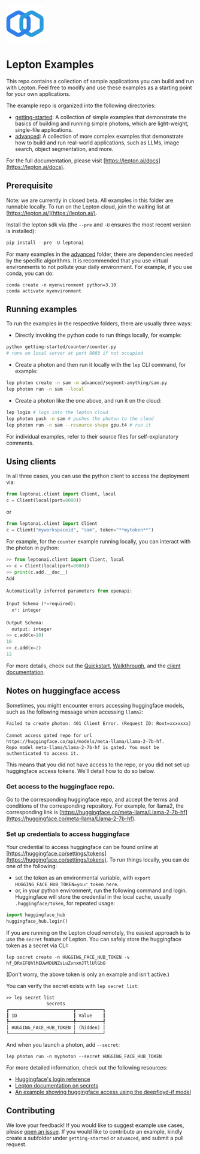 <img src="assets/logo.svg" height=100>

# Lepton Examples

This repo contains a collection of sample applications you can build and run with Lepton.
Feel free to modify and use these examples as a starting point for your own applications.

The example repo is organized into the following directories:
- [getting-started](https://github.com/leptonai/examples/tree/main/getting-started): A collection of simple examples that demonstrate the basics of building and running simple photons, which are light-weight, single-file applications.
- [advanced](https://github.com/leptonai/examples/tree/main/advanced): A collection of more complex examples that demonstrate how to build and run real-world applications, such as LLMs, image search, object segmentation, and more.

For the full documentation, please visit [https://lepton.ai/docs](https://lepton.ai/docs).

## Prerequisite

Note: we are currently in closed beta. All examples in this folder are runnable locally. To run on the Lepton cloud, join the waiting list at [https://lepton.ai/](https://lepton.ai/).

Install the lepton sdk via (the `--pre` and `-U` ensures the most recent version is installed):
```python
pip install --pre -U leptonai
```

For many examples in the [advanced](https://github.com/leptonai/examples/tree/main/advanced) folder, there are dependencies needed by the specific algorithms. It is recommended that you use virtual environments to not pollute your daily environment. For example, if you use conda, you can do:
```shell
conda create -n myenvironment python=3.10
conda activate myenvironment
```

## Running examples

To run the examples in the respective folders, there are usually three ways:
- Directly invoking the python code to run things locally, for example:
```bash
python getting-started/counter/counter.py
# runs on local server at port 8080 if not occupied
```
- Create a photon and then run it locally with the `lep` CLI command, for example:
```bash
lep photon create -n sam -m advanced/segment-anything/sam.py
lep photon run -n sam --local
```
- Create a photon like the one above, and run it on the cloud:
```bash
lep login # logs into the lepton cloud
lep photon push -n sam # pushes the photon to the cloud
lep photon run -n sam --resource-shape gpu.t4 # run it
```
For individual examples, refer to their source files for self-explanatory comments.

## Using clients

In all three cases, you can use the python client to access the deployment via:
```python
from leptonai.client import Client, local
c = Client(local(port=8080))
```
or
```python
from leptonai.client import Client
c = Client("myworkspaceid", "sam", token="**mytoken**")
```

For example, for the `counter` example running locally, you can interact with the photon in python:
```python
>> from leptonai.client import Client, local
>> c = Client(local(port=8080))
>> print(c.add.__doc__)
Add

Automatically inferred parameters from openapi:

Input Schema (*=required):
  x*: integer

Output Schema:
  output: integer
>> c.add(x=10)
10
>> c.add(x=2)
12
```

For more details, check out the [Quickstart](https://www.lepton.ai/docs/overview/quickstart), [Walkthrough](https://www.lepton.ai/docs/walkthrough/anatomy_of_a_photon), and the [client documentation](https://www.lepton.ai/docs/walkthrough/clients).


## Notes on huggingface access

Sometimes, you might encounter errors accessing huggingface models, such as the following message when accessing `llama2`:
```text
Failed to create photon: 401 Client Error. (Request ID: Root=xxxxxxx)

Cannot access gated repo for url https://huggingface.co/api/models/meta-llama/Llama-2-7b-hf.
Repo model meta-llama/Llama-2-7b-hf is gated. You must be authenticated to access it.
```
This means that you did not have access to the repo, or you did not set up huggingface access tokens. We'll detail how to do so below.

### Get access to the huggingface repo.
Go to the corresponding huggingface repo, and accept the terms and conditions of the corresponding repository. For example, for llama2, the corresponding link is [https://huggingface.co/meta-llama/Llama-2-7b-hf](https://huggingface.co/meta-llama/Llama-2-7b-hf).

### Set up credentials to access huggingface
Your credential to access huggingface can be found online at [https://huggingface.co/settings/tokens](https://huggingface.co/settings/tokens). To run things locally, you can do one of the following:
- set the token as an environmental variable, with `export HUGGING_FACE_HUB_TOKEN=your_token_here`.
- or, in your python environment, run the following command and login. Huggingface will store the credential in the local cache, usually `.huggingface/token`, for repeated usage:
```python
import huggingface_hub
huggingface_hub.login()
```

If you are running on the Lepton cloud remotely, the easiest approach is to use the `secret` feature of Lepton. You can safely store the huggingface token as a secret via CLI:
```shell
lep secret create -n HUGGING_FACE_HUB_TOKEN -v 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
```
(Don't worry, the above token is only an example and isn't active.)

You can verify the secret exists with `lep secret list`:
```shell
>> lep secret list
               Secrets               
┏━━━━━━━━━━━━━━━━━━━━━━━━┳━━━━━━━━━━┓
┃ ID                     ┃ Value    ┃
┡━━━━━━━━━━━━━━━━━━━━━━━━╇━━━━━━━━━━┩
│ HUGGING_FACE_HUB_TOKEN │ (hidden) │
└────────────────────────┴──────────┘
```

And when you launch a photon, add `--secret`:
```shell
lep photon run -n myphoton --secret HUGGING_FACE_HUB_TOKEN
```

For more detailed information, check out the following resources:
- [Huggingface's login reference](https://huggingface.co/docs/huggingface_hub/package_reference/login)
- [Lepton documentation on secrets](https://www.lepton.ai/docs/advanced/env_n_secrets)
- [An example showing huggingface access using the deepfloyd-if model](https://github.com/leptonai/examples/tree/main/advanced/deepfloyd-if)

## Contributing

We love your feedback! If you would like to suggest example use cases, please [open an issue](https://github.com/leptonai/examples/issues/new). If you would like to contribute an example, kindly create a subfolder under `getting-started` or `advanced`, and submit a pull request.
